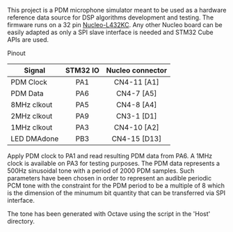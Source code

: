 This project is a PDM microphone simulator meant to be used as a hardware
reference data source for DSP algorithms development and testing.
The firmware runs on a 32 pin [Nucleo-L432KC](https://www.amazon.it/STM32-St-nucleo-Development-Board/dp/B077GFHLFS).
Any other Nucleo board can be easily adapted as only a SPI slave interface is
needed and STM32 Cube APIs are used.


Pinout

|Signal        | STM32 IO |  Nucleo connector |
|--------------|:--------:|:-----------------:| 
| PDM Clock    |   PA1    |      CN4-11 [A1]  | 
| PDM Data     |   PA6    |      CN4-7  [A5]  |
| 8MHz clkout  |   PA5    |      CN4-8  [A4]  |
| 2MHz clkout  |   PA9    |      CN3-1  [D1]  |
| 1MHz clkout  |   PA3    |      CN4-10 [A2]  |
| LED DMAdone  |   PB3    |      CN4-15 [D13] |



Apply PDM clock to PA1 and read resulting PDM data from PA6. A 1MHz clock is
available on PA3 for testing purposes.
The PDM data represents a 500Hz sinusoidal tone with a period of 2000 PDM
samples. Such parameters have been chosen in order to represent an audible
periodic PCM tone with the constraint for the PDM period to be a multiple of 8
which is the dimension of the minumum bit quantity that can be transferred via
SPI interface.

The tone has been generated with Octave using the script in the 'Host'
directory.

